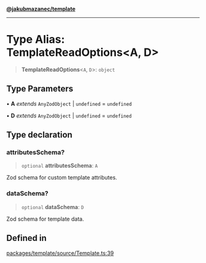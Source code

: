 [**@jakubmazanec/template**](../README.md)

---

# Type Alias: TemplateReadOptions\<A, D\>

> **TemplateReadOptions**\<`A`, `D`\>: `object`

## Type Parameters

• **A** _extends_ `AnyZodObject` \| `undefined` = `undefined`

• **D** _extends_ `AnyZodObject` \| `undefined` = `undefined`

## Type declaration

### attributesSchema?

> `optional` **attributesSchema**: `A`

Zod schema for custom template attributes.

### dataSchema?

> `optional` **dataSchema**: `D`

Zod schema for template data.

## Defined in

[packages/template/source/Template.ts:39](https://github.com/jakubmazanec/tools/blob/077fa4993ebe623b1c463499cc41912353ae6eb1/packages/template/source/Template.ts#L39)
